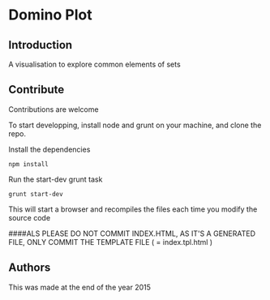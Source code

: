 # Domino Plot

## Introduction

A visualisation to explore common elements of sets

## Contribute

Contributions are welcome

To start developping, install node and grunt on your machine, and clone the repo.

Install the dependencies

```
npm install
```

Run the start-dev grunt task
```
grunt start-dev
```

This will start a browser and recompiles the files each time you modify the source code

####ALS PLEASE DO NOT COMMIT INDEX.HTML, AS IT'S A GENERATED FILE, ONLY COMMIT THE TEMPLATE FILE ( = index.tpl.html )


## Authors

This was made at the end of the year 2015


